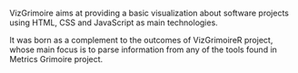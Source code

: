 VizGrimoire aims at providing a basic visualization about software projects using HTML, CSS and JavaScript as main technologies.

It was born as a complement to the outcomes of VizGrimoireR project, whose main focus is to parse information from any of the tools found in Metrics Grimoire project.
